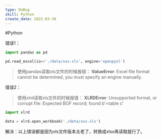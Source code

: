 ```yaml
---
type: DeBug
skill: Python
create_date: 2022-03-30
---
```


#Python 

错误1：

```python
import pandas as pd

pd.read_excel(io=r'./data/xxx.xls', engine='openpyxl')
```

> 使用pandas读取xls文件的时候报错：
> **ValueError**: Excel file format cannot be determined, you must specify an engine manually.

错误2：

> 使用xlrd读取xls文件的时候报错：
> **XLRDError**: Unsupported format, or corrupt file: Expected BOF record; found b'<table c'

```python
import xlrd

data = xlrd.open_workbook('./data/xxx.xls')
```

解决：以上错误都是因为xls文件版本太老了，转换成xlsx再读取就行了。